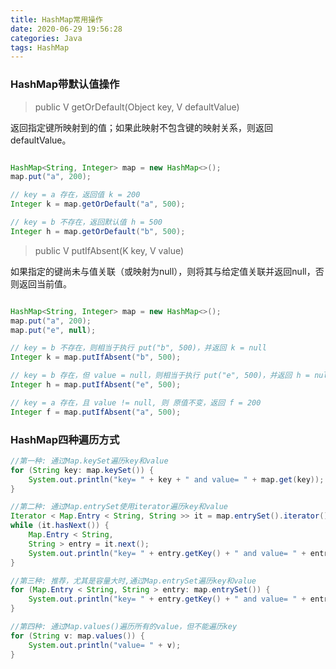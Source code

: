 ```yaml
---
title: HashMap常用操作
date: 2020-06-29 19:56:28
categories: Java
tags: HashMap
---
```


### HashMap带默认值操作

> public V getOrDefault(Object key, V defaultValue)

返回指定键所映射到的值；如果此映射不包含键的映射关系，则返回defaultValue。

```java

HashMap<String, Integer> map = new HashMap<>();
map.put("a", 200);

// key = a 存在，返回值 k = 200
Integer k = map.getOrDefault("a", 500);

// key = b 不存在，返回默认值 h = 500
Integer h = map.getOrDefault("b", 500);

```

> public V putIfAbsent(K key, V value)

如果指定的键尚未与值关联（或映射为null），则将其与给定值关联并返回null，否则返回当前值。

```java

HashMap<String, Integer> map = new HashMap<>();
map.put("a", 200);
map.put("e", null);

// key = b 不存在，则相当于执行 put("b", 500)，并返回 k = null
Integer k = map.putIfAbsent("b", 500);

// key = b 存在，但 value = null，则相当于执行 put("e", 500)，并返回 h = null
Integer h = map.putIfAbsent("e", 500);

// key = a 存在，且 value != null, 则 原值不变，返回 f = 200
Integer f = map.putIfAbsent("a", 500);

```

### HashMap四种遍历方式

```java
//第一种: 通过Map.keySet遍历key和value
for (String key: map.keySet()) {
	System.out.println("key= " + key + " and value= " + map.get(key));
}

//第二种: 通过Map.entrySet使用iterator遍历key和value
Iterator < Map.Entry < String, String >> it = map.entrySet().iterator();
while (it.hasNext()) {
	Map.Entry < String,
	String > entry = it.next();
	System.out.println("key= " + entry.getKey() + " and value= " + entry.getValue());
}

//第三种: 推荐，尤其是容量大时,通过Map.entrySet遍历key和value
for (Map.Entry < String, String > entry: map.entrySet()) {
	System.out.println("key= " + entry.getKey() + " and value= " + entry.getValue());
}

//第四种: 通过Map.values()遍历所有的value，但不能遍历key
for (String v: map.values()) {
	System.out.println("value= " + v);
}
```